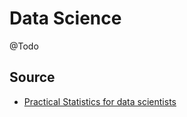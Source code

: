 # Data Science

@Todo

## Source

- [Practical Statistics for data scientists](https://drive.google.com/file/d/1rvN_A4OiT3krZCmG0SDaTYjt2j01g-xz/view?usp=sharing)
